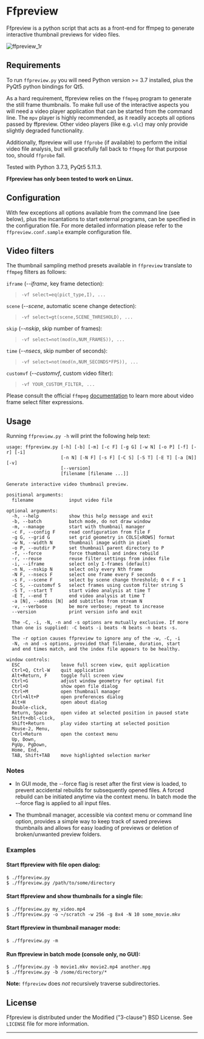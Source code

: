 # Ffpreview

Ffpreview is a python script that acts as a front-end for ffmpeg to
generate interactive thumbnail previews for video files.

![ffpreview_1r](https://user-images.githubusercontent.com/21294666/119243320-dedc4280-bb65-11eb-8343-29104805447c.png)

## Requirements

To run `ffpreview.py` you will need Python version >= 3.7 installed,
plus the PyQt5 python bindings for Qt5.

As a hard requirement, ffpreview relies on the `ffmpeg` program to
generate the still frame thumbnails.  To make full use of the interactive
aspects you will need a video player application that can be started from
the command line. The `mpv` player is highly recommended, as it readily
accepts all options passed by ffpreview.  Other video players (like e.g.
`vlc`) may only provide slightly degraded functionality.

Additionally, ffpreview will use `ffprobe` (if available) to perform the
initial video file analysis, but will gracefully fall back to `ffmpeg`
for that purpose too, should `ffprobe` fail.

Tested with Python 3.7.3, PyQt5 5.11.3.

**Ffpreview has only been tested to work on Linux.**

## Configuration

With few exceptions all options available from the command line (see
below), plus the incantations to start external programs, can be specified
in the configuration file. For more detailed information please refer to
the `ffpreview.conf.sample` example configuration file.

## Video filters

The thumbnail sampling method presets available in `ffpreview` translate
to `ffmpeg` filters as follows:

`iframe` (_--iframe_, key frame detection):
>   `-vf select=eq(pict_type,I), ...`

`scene` (_--scene_, automatic scene change detection):
>   `-vf select=gt(scene,SCENE_THRESHOLD), ...`

`skip` (_--nskip_, skip number of frames):
>   `-vf select=not(mod(n,NUM_FRAMES)), ...`

`time` (_--nsecs_, skip number of seconds):
>   `-vf select=not(mod(n,NUM_SECONDS*FPS)), ...`

`customvf` (_--customvf_, custom video filter):
>   `-vf YOUR_CUSTOM_FILTER, ...`

Please consult the official `ffmpeg`
[documentation](https://ffmpeg.org/ffmpeg-filters.html#select_002c-aselect)
to learn more about video frame select filter expressions.

## Usage

Running `ffpreview.py -h` will print the following help text:
```
usage: ffpreview.py [-h] [-b] [-m] [-c F] [-g G] [-w N] [-o P] [-f] [-r] [-i]
                    [-n N] [-N F] [-s F] [-C S] [-S T] [-E T] [-a [N]] [-v]
                    [--version]
                    [filename [filename ...]]

Generate interactive video thumbnail preview.

positional arguments:
  filename             input video file

optional arguments:
  -h, --help           show this help message and exit
  -b, --batch          batch mode, do not draw window
  -m, --manage         start with thumbnail manager
  -c F, --config F     read configuration from file F
  -g G, --grid G       set grid geometry in COLS[xROWS] format
  -w N, --width N      thumbnail image width in pixel
  -o P, --outdir P     set thumbnail parent directory to P
  -f, --force          force thumbnail and index rebuild
  -r, --reuse          reuse filter settings from index file
  -i, --iframe         select only I-frames (default)
  -n N, --nskip N      select only every Nth frame
  -N F, --nsecs F      select one frame every F seconds
  -s F, --scene F      select by scene change threshold; 0 < F < 1
  -C S, --customvf S   select frames using custom filter string S
  -S T, --start T      start video analysis at time T
  -E T, --end T        end video analysis at time T
  -a [N], --addss [N]  add subtitles from stream N
  -v, --verbose        be more verbose; repeat to increase
  --version            print version info and exit

  The -C, -i, -N, -n and -s options are mutually exclusive. If more
  than one is supplied: -C beats -i beats -N beats -n beats -s.

  The -r option causes ffpreview to ignore any of the -w, -C, -i
  -N, -n and -s options, provided that filename, duration, start
  and end times match, and the index file appears to be healthy.

window controls:
  ESC               leave full screen view, quit application
  Ctrl+Q, Ctrl-W    quit application
  Alt+Return, F     toggle full screen view
  Ctrl+G            adjust window geometry for optimal fit
  Ctrl+O            show open file dialog
  Ctrl+M            open thumbnail manager
  Ctrl+Alt+P        open preferences dialog
  Alt+H             open about dialog
  Double-click,
  Return, Space     open video at selected position in paused state
  Shift+dbl-click,
  Shift+Return      play video starting at selected position
  Mouse-2, Menu,
  Ctrl+Return       open the context menu
  Up, Down,
  PgUp, PgDown,
  Home, End,
  TAB, Shift+TAB    move highlighted selection marker
```
### Notes

* In GUI mode, the --force flag is reset after the first view is
  loaded, to prevent accidental rebuilds for subsequently opened
  files. A forced rebuild can be initiated anytime via the context
  menu. In batch mode the --force flag is applied to all input files.

* The thumbnail manager, accessible via context menu or command line
  option, provides a simple way to keep track of saved previews
  thumbnails and allows for easy loading of previews or deletion of
  broken/unwanted preview folders.

### Examples

#### Start ffpreview with file open dialog:
```
$ ./ffpreview.py
$ ./ffpreview.py /path/to/some/directory
```

#### Start ffpreview and show thumbnails for a single file:
```
$ ./ffpreview.py my_video.mp4
$ ./ffpreview.py -o ~/scratch -w 256 -g 8x4 -N 10 some_movie.mkv
```

#### Start ffpreview in thumbnail manager mode:
```
$ ./ffpreview.py -m
```

#### Run ffpreview in batch mode (console only, no GUI):
```
$ ./ffpreview.py -b movie1.mkv movie2.mp4 another.mpg
$ ./ffpreview.py -b /some/directory/*
```
**Note:** `ffpreview` does _not_ recursively traverse subdirectories.

## License

Ffpreview is distributed under the Modified ("3-clause") BSD License.
See `LICENSE` file for more information.

----------------------------------------------------------------------
